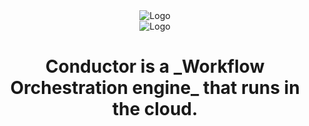 <center><img src ='img/conductor-vector-x.png' alt="Logo"></center>
<center><img src ="img/corner-logo-oss.png" alt = "Logo"></center>
<center><h1>Conductor is a _Workflow Orchestration engine_ that runs in the cloud. </h1></center>
